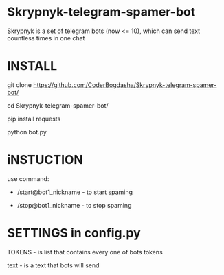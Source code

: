 # Skrypnyk-telegram-spamer-bot
Skrypnyk is a set of telegram bots (now <= 10), which can send text countless times in one chat

# INSTALL
git clone https://github.com/CoderBogdasha/Skrypnyk-telegram-spamer-bot/

cd Skrypnyk-telegram-spamer-bot/

pip install requests

python bot.py

# iNSTUCTION
use command:

* /start@bot1_nickname - to start spaming

* /stop@bot1_nickname - to stop spaming

# SETTINGS in config.py
TOKENS - is list that contains every one of bots tokens

text - is a text that bots will send
